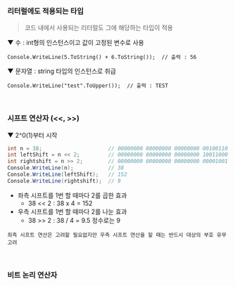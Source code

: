 ### 리터럴에도 적용되는 타입
> 코드 내에서 사용되는 리터럴도 그에 해당하는 타입이 적용

▼ 수 : int형의 인스턴스이고 값이 고정된 변수로 사용
````
Console.WriteLine(5.ToString() + 6.ToString());  // 출력 : 56
````
▼ 문자열 : string 타입의 인스턴스로 취급
````
Console.WriteLine("test".ToUpper());  // 출력 : TEST
````
<br>

### 시프트 연산자 (<<, >>)
▼ 2^0(1)부터 시작
````csharp
int n = 38;                     // 00000000 00000000 00000000 00100110
int leftShift = n << 2;         // 00000000 00000000 00000000 10011000
int rightshift = n >> 2;        // 00000000 00000000 00000000 00001001
Console.WriteLine(n);           // 38
Console.WriteLine(leftShift);   // 152
Console.WriteLine(rightshift);  // 9
````
- 좌측 시프트를 1번 할 때마다 2를 곱한 효과
  - 38 << 2 : 38 x 4 = 152
- 우측 시프트를 1번 할 때마다 2를 나눈 효과
  - 38 >> 2 : 38 / 4 = 9.5 정수로는 9

````
죄측 시프트 연산은 고려할 필요없지만 우측 시프트 연산을 할 때는 반드시 대상의 부호 유무 고려
````
<br>

### 비트 논리 연산자


<br>
